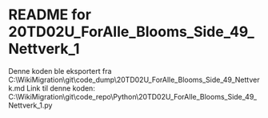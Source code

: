 # README for 20TD02U_ForAlle_Blooms_Side_49_Nettverk_1
Denne koden ble eksportert fra C:\WikiMigration\git\code_dump\20TD02U_ForAlle_Blooms_Side_49_Nettverk.md
Link til denne koden: C:\WikiMigration\git\code_repo\Python\20TD02U_ForAlle_Blooms_Side_49_Nettverk_1.py
